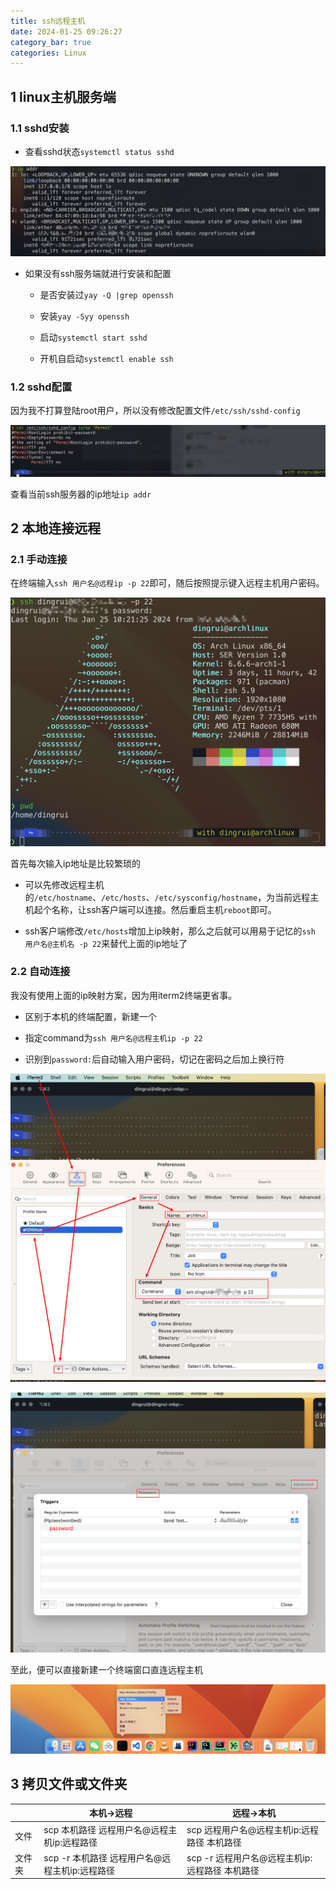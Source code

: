 ```yaml
---
title: ssh远程主机
date: 2024-01-25 09:26:27
category_bar: true
categories: Linux
---
```


1 linux主机服务端
---

### 1.1 sshd安装

- 查看sshd状态`systemctl status sshd`

![](./ssh远程主机/1706147581.png)

- 如果没有ssh服务端就进行安装和配置

  - 是否安装过`yay -Q |grep openssh`

  - 安装`yay -Syy openssh`

  - 启动`systemctl start sshd`

  - 开机自启动`systemctl enable ssh`

### 1.2 sshd配置

因为我不打算登陆root用户，所以没有修改配置文件`/etc/ssh/sshd-config`

![](./ssh远程主机/1706148360.png)

查看当前ssh服务器的ip地址`ip addr`

2 本地连接远程
---

### 2.1 手动连接

在终端输入`ssh 用户名@远程ip -p 22`即可，随后按照提示键入远程主机用户密码。

![](./ssh远程主机/1706149922.png)

首先每次输入ip地址是比较繁琐的

- 可以先修改远程主机的`/etc/hostname`、`/etc/hosts`、`/etc/sysconfig/hostname`，为当前远程主机起个名称，让ssh客户端可以连接。然后重启主机`reboot`即可。

- ssh客户端修改`/etc/hosts`增加上ip映射，那么之后就可以用易于记忆的`ssh 用户名@主机名 -p 22`来替代上面的ip地址了

### 2.2 自动连接

我没有使用上面的ip映射方案，因为用iterm2终端更省事。

- 区别于本机的终端配置，新建一个

- 指定command为`ssh 用户名@远程主机ip -p 22`

- 识别到`password:`后自动输入用户密码，切记在密码之后加上换行符

![](./ssh远程主机/1706150411.png)

![](./ssh远程主机/1706150579.png)

至此，便可以直接新建一个终端窗口直连远程主机

![](./ssh远程主机/1706150869.png)

3 拷贝文件或文件夹
---

||本机->远程|远程->本机|
|---|---|---|
|文件|scp 本机路径 远程用户名@远程主机ip:远程路径|scp 远程用户名@远程主机ip:远程路径 本机路径|
|文件夹|scp -r 本机路径 远程用户名@远程主机ip:远程路径|scp -r 远程用户名@远程主机ip:远程路径 本机路径|